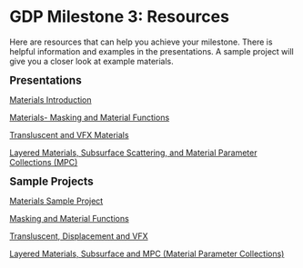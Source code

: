 # GDP Milestone 3: Resources

<p>Here are resources that can help you achieve your milestone. There is helpful information and examples in the presentations. A sample project will give you a closer look at example materials.</p>
<p><strong><span style="font-size: 14pt;">Presentations</span></strong></p>
<p><a class="instructure_file_link instructure_scribd_file inline_disabled" title="101.01_Materials Introduction.pdf" href="https://vertexschool.instructure.com/courses/462/files/27874?verifier=AnJfRIUlTlq89JceDc4mFsA8vfmt3qrJ0ZSJt8Zz&amp;wrap=1" target="_blank" data-api-endpoint="https://vertexschool.instructure.com/api/v1/courses/462/files/27874" data-api-returntype="File">Materials Introduction</a></p>
<p><a class="instructure_file_link instructure_scribd_file inline_disabled" title="201.01_Materials_Masking and Functions.pdf" href="https://vertexschool.instructure.com/courses/462/files/27729?verifier=rKilVoKguXbOKHxQ0dmkwfajGy4vA8LdRYB6vh1h&amp;wrap=1" target="_blank" data-api-endpoint="https://vertexschool.instructure.com/api/v1/courses/462/files/27729" data-api-returntype="File">Materials- Masking and Material Functions</a></p>
<p><a class="instructure_file_link instructure_scribd_file inline_disabled" title="201.02_Materials_ Translucent and VFX .pdf" href="https://vertexschool.instructure.com/courses/462/files/27736?verifier=KV0MdAdAjDsS1KJ9mcfiJwDIYcM2u9cOoALyvHA1&amp;wrap=1" target="_blank" data-api-endpoint="https://vertexschool.instructure.com/api/v1/courses/462/files/27736" data-api-returntype="File">Transluscent and VFX Materials</a></p>
<p><a class="instructure_file_link instructure_scribd_file inline_disabled" title="201.03-Materials_Layers Subsurface MPC.pdf" href="https://vertexschool.instructure.com/courses/462/files/27755?verifier=WlvvwrdP5pMCwC4Z2XBKHaz0FhSlLV4uiGP6HNdP&amp;wrap=1" target="_blank" data-api-endpoint="https://vertexschool.instructure.com/api/v1/courses/462/files/27755" data-api-returntype="File">Layered Materials, Subsurface Scattering, and Material Parameter Collections (MPC)</a></p>
<p><strong><span style="font-size: 14pt;">Sample Projects</span></strong></p>
<p><a class="inline_disabled" href="https://drive.google.com/file/d/1Q9Pu2YV1Uc6umEmAS9V3RmMq-QwoOjg4/view?usp=share_link" target="_blank">Materials Sample Project</a></p>
<p><a class="inline_disabled" href="https://www.dropbox.com/scl/fo/af8euppw1vynst7yko7ip/h?rlkey=h952zllidbyi1hclg5818faw4&amp;dl=0" target="_blank">Masking and Material Functions</a></p>
<p><a class="inline_disabled" href="https://www.dropbox.com/scl/fo/i8oy4mkqpn2nybgl2qiaj/h?rlkey=1m2ross6c4tbszixkpw6bvfem&amp;dl=0" target="_blank">Transluscent, Displacement and VFX</a></p>
<p><a class="inline_disabled" href="https://www.dropbox.com/scl/fo/di8s8af9iy8f2ifyuy1q1/h?rlkey=7oyjjjev1kfacermi7gotdz2d&amp;dl=0" target="_blank">Layered Materials, Subsurface and MPC (Material Parameter Collections)</a></p>